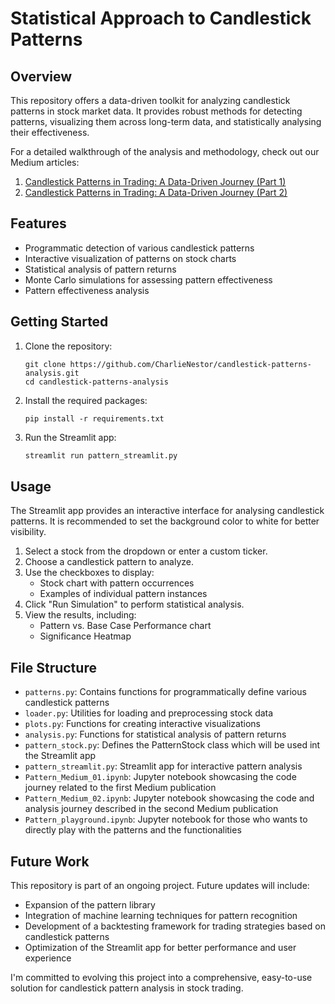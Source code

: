 # Statistical Approach to Candlestick Patterns

## Overview

This repository offers a data-driven toolkit for analyzing candlestick patterns in stock market data. It provides robust methods for detecting patterns, visualizing them across long-term data, and statistically analysing their effectiveness.

For a detailed walkthrough of the analysis and methodology, check out our Medium articles:

1. [Candlestick Patterns in Trading: A Data-Driven Journey (Part 1)](https://medium.com/@carlo.baroni.89/candlestick-patterns-in-trading-a-data-driven-journey-c93ba8caae48)
2. [Candlestick Patterns in Trading: A Data-Driven Journey (Part 2)](https://medium.com/@carlo.baroni.89/candlestick-patterns-in-trading-a-data-driven-journey-6eee85aa1355)


## Features

- Programmatic detection of various candlestick patterns
- Interactive visualization of patterns on stock charts
- Statistical analysis of pattern returns
- Monte Carlo simulations for assessing pattern effectiveness
- Pattern effectiveness analysis


## Getting Started

1. Clone the repository:
   ```
   git clone https://github.com/CharlieNestor/candlestick-patterns-analysis.git
   cd candlestick-patterns-analysis
   ```

2. Install the required packages:
   ```
   pip install -r requirements.txt
   ```

3. Run the Streamlit app:
    ```sh
    streamlit run pattern_streamlit.py
    ```


## Usage

The Streamlit app provides an interactive interface for analysing candlestick patterns. It is recommended to set the background color to white for better visibility.

1. Select a stock from the dropdown or enter a custom ticker.
2. Choose a candlestick pattern to analyze.
3. Use the checkboxes to display:
   - Stock chart with pattern occurrences
   - Examples of individual pattern instances
4. Click "Run Simulation" to perform statistical analysis.
5. View the results, including:
   - Pattern vs. Base Case Performance chart
   - Significance Heatmap


## File Structure

- `patterns.py`: Contains functions for programmatically define various candlestick patterns
- `loader.py`: Utilities for loading and preprocessing stock data
- `plots.py`: Functions for creating interactive visualizations
- `analysis.py`: Functions for statistical analysis of pattern returns
- `pattern_stock.py`: Defines the PatternStock class which will be used int the Streamlit app
- `pattern_streamlit.py`: Streamlit app for interactive pattern analysis
- `Pattern_Medium_01.ipynb`: Jupyter notebook showcasing the code journey related to the first Medium publication
- `Pattern_Medium_02.ipynb`: Jupyter notebook showcasing the code and analysis journey described in the second Medium publication
- `Pattern_playground.ipynb`: Jupyter notebook for those who wants to directly play with the patterns and the functionalities


## Future Work

This repository is part of an ongoing project. Future updates will include:

- Expansion of the pattern library
- Integration of machine learning techniques for pattern recognition
- Development of a backtesting framework for trading strategies based on candlestick patterns
- Optimization of the Streamlit app for better performance and user experience

I'm committed to evolving this project into a comprehensive, easy-to-use solution for candlestick pattern analysis in stock trading.


